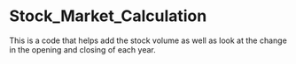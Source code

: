 # Stock_Market_Calculation

This is a code that helps add the stock volume as well as look at the change in the opening and  closing of each year.
